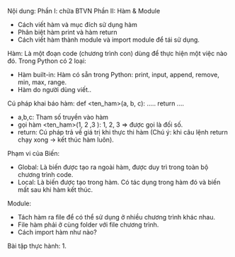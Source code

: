 Nội dung:
Phần I: chữa BTVN
Phần II: Hàm & Module

- Cách viết hàm và mục đích sử dụng hàm
- Phân biệt hàm print và hàm return
- Cách viết hàm thành module và import module để tái sử dụng.

Hàm: Là một đoạn code (chương trình con) dùng để thực hiện một việc nào đó. Trong Python có 2 loại:

- Hàm built-in: Hàm có sẵn trong Python: print, input, append, remove, min, max, range.
- Hàm do người dùng viết..

Cú pháp khai báo hàm:
def <ten_ham>(a, b, c):
    .....
    return
    ....

- a,b,c: Tham số truyền vào hàm
- gọi hàm <ten_ham>(1, 2 ,3 ): 1, 2, 3 => được gọi là đối số.
- return: Cú pháp trả về giá trị khi thực thi hàm (Chú ý: khi câu lệnh return chạy xong -> kết thúc hàm luôn).


Phạm vi của Biến: 
- Global: Là biến được tạo ra ngoài hàm, được duy trì trong toàn bộ chương trình code.
- Local: Là biến được tạo trong hàm. Có tác dụng trong hàm đó và biến mất sau khi hàm kết thúc.


Module: 
- Tách hàm ra file để có thể sử dụng ở nhiều chương trình khác nhau.
- File hàm phải ở cùng folder với file chương trình.
- Cách import hàm như nào?


Bài tập thực hành: 
1. 